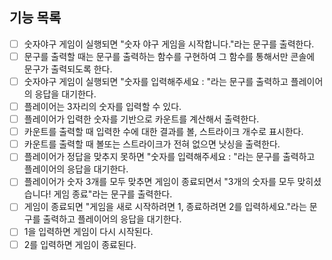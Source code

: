 ## 기능 목록

- [ ] 숫자야구 게임이 실행되면 "숫자 야구 게임을 시작합니다."라는 문구를 출력한다.
- [ ] 문구를 출력할 때는 문구를 출력하는 함수를 구현하여 그 함수를 통해서만 콘솔에 문구가 출력되도록 한다.
- [ ] 숫자야구 게임이 실행되면 "숫자를 입력해주세요 : "라는 문구를 출력하고 플레이어의 응답을 대기한다.
- [ ] 플레이어는 3자리의 숫자를 입력할 수 있다.
- [ ] 플레이어가 입력한 숫자를 기반으로 카운트를 계산해서 출력한다.
- [ ] 카운트를 출력할 때 입력한 수에 대한 결과를 볼, 스트라이크 개수로 표시한다.
- [ ] 카운트를 출력할 때 볼또는 스트라이크가 전혀 없으면 낫싱을 출력한다.
- [ ] 플레이어가 정답을 맞추지 못하면 "숫자를 입력해주세요 : "라는 문구를 출력하고 플레이어의 응답을 대기한다.
- [ ] 플레이어가 숫자 3개를 모두 맞추면 게임이 종료되면서 "3개의 숫자를 모두 맞히셨습니다! 게임 종료"라는 문구를 출력한다.
- [ ] 게임이 종료되면 "게임을 새로 시작하려면 1, 종료하려면 2를 입력하세요."라는 문구를 출력하고 플레이어의 응답을 대기한다.
- [ ] 1을 입력하면 게임이 다시 시작된다.
- [ ] 2를 입력하면 게임이 종료된다.
